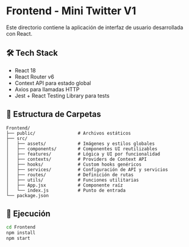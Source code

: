 # Frontend - Mini Twitter V1

Este directorio contiene la aplicación de interfaz de usuario desarrollada con React.

## 🛠 Tech Stack

- React 18
- React Router v6
- Context API para estado global
- Axios para llamadas HTTP
- Jest + React Testing Library para tests

## 📂 Estructura de Carpetas

```plaintext
Frontend/
├── public/                # Archivos estáticos
├── src/
│   ├── assets/            # Imágenes y estilos globales
│   ├── components/        # Componentes UI reutilizables
│   ├── features/          # Lógica y UI por funcionalidad
│   ├── contexts/          # Providers de Context API
│   ├── hooks/             # Custom hooks genéricos
│   ├── services/          # Configuración de API y servicios
│   ├── routes/            # Definición de rutas
│   ├── utils/             # Funciones utilitarias
│   ├── App.jsx            # Componente raíz
│   └── index.js           # Punto de entrada
└── package.json
```
## 🚀 Ejecución
   ```bash
   cd Frontend
   npm install
   npm start
   ```
